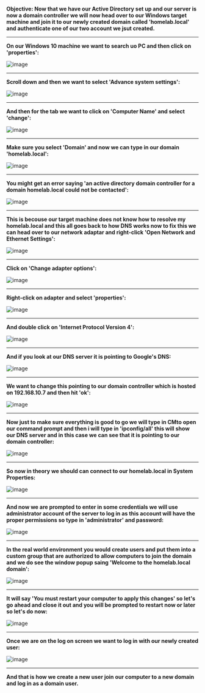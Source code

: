 <b>Objective: Now that we have our Active Directory set up and our server is now a domain controller we will now head over to our Windows target machine and join it to our newly created domain called 'homelab.local' and authenticate one of our two account we jsut created.</b>

<hr>

<b>On our Windows 10 machine we want to search uo PC and then click on 'properties':</b>

![image](https://github.com/Oureyelet/Active-Directory-Home-Lab-Project/assets/69697624/849da424-ae80-49bc-9b00-d652bd3c6330)

<hr>

<b>Scroll down and then we want to select 'Advance system settings':</b>

![image](https://github.com/Oureyelet/Active-Directory-Home-Lab-Project/assets/69697624/05116461-0c8a-4145-ae99-47c4bd8d72bd)

<hr>

<b>And then for the tab we want to click on 'Computer Name' and select 'change':</b>

![image](https://github.com/Oureyelet/Active-Directory-Home-Lab-Project/assets/69697624/eb4416d7-0df9-4d51-94ee-2f2a21fa08d3)

<hr>

<b>Make sure you select 'Domain' and now we can type in our domain 'homelab.local':</b>

![image](https://github.com/Oureyelet/Active-Directory-Home-Lab-Project/assets/69697624/1d12ce2b-c75e-4d72-90af-a3f33459474b)

<hr>

<b>You might get an error saying 'an active directory domain controller for a domain homelab.local could not be contacted':</b>

![image](https://github.com/Oureyelet/Active-Directory-Home-Lab-Project/assets/69697624/29a1d163-e7eb-4fe8-b600-26cb84920342)

<hr>

<b>This is becouse our target machine does not know how to resolve my homelab.local and this all goes back to how DNS works now to fix this we can head over to our network adaptar and right-click 'Open Network and Ethernet Settings':</b>

![image](https://github.com/Oureyelet/Active-Directory-Home-Lab-Project/assets/69697624/e425d61c-60a2-4e43-b918-2eea7946736a)

<hr>

<b>Click on 'Change adapter options':</b>

![image](https://github.com/Oureyelet/Active-Directory-Home-Lab-Project/assets/69697624/6b2a74ac-300f-44a6-ba99-3699d22d7eb5)

<hr>

<b>Right-click on adapter and select 'properties':</b>

![image](https://github.com/Oureyelet/Active-Directory-Home-Lab-Project/assets/69697624/3fd6fbfb-078e-4ccc-8d93-5519344ab32a)

<hr>

<b>And double click on 'Internet Protocol Version 4':</b>

![image](https://github.com/Oureyelet/Active-Directory-Home-Lab-Project/assets/69697624/1fef45e1-05cd-4d61-a563-6c4870d91cb1)

<hr>

<b>And if you look at our DNS server it is pointing to Google's DNS:</b>

![image](https://github.com/Oureyelet/Active-Directory-Home-Lab-Project/assets/69697624/2171e7cb-34a9-4dca-909f-dcc5e43f01a2)

<hr>

<b>We want to change this pointing to our domain controller which is hosted on 192.168.10.7 and then hit 'ok':</b>

![image](https://github.com/Oureyelet/Active-Directory-Home-Lab-Project/assets/69697624/d50a3d0c-c7a5-40c9-97dc-e9f322b59e3c)

<hr>

<b>Now just to make sure everything is good to go we will type in CMto open our command prompt 
 and then i will type in 'ipconfig/all' this will show our DNS server and in this case we can see that it is pointing to our domain controller:</b>

![image](https://github.com/Oureyelet/Active-Directory-Home-Lab-Project/assets/69697624/238669bf-c952-47ba-af5c-88a5dbb55cf5)

<hr>

<b>So now in theory we should can connect to our homelab.local in System Properties:</b>

![image](https://github.com/Oureyelet/Active-Directory-Home-Lab-Project/assets/69697624/18829854-4f26-4635-a7db-89a8df746126)

<hr>

<b>And now we are prompted to enter in some credentials we will use administrator account of the server to log in as this account will have the proper permissions so type in 'administrator' and password:</b>

![image](https://github.com/Oureyelet/Active-Directory-Home-Lab-Project/assets/69697624/82ec04ea-e298-4720-a336-7ac04400b2ba)

<hr>

<b>In the real world environment you would create users and put them into a custom group that are authorized to allow computers to join the domain and we do see the window popup saing 'Welcome to the homelab.local domain':</b>

![image](https://github.com/Oureyelet/Active-Directory-Home-Lab-Project/assets/69697624/4d8542ab-b712-4a5d-81e8-cab8346f8bf8)

<hr>

<b>It will say 'You must restart your computer to apply this changes' so let's go ahead and close it out and you will be prompted to restart now or later so let's do now:</b>

![image](https://github.com/Oureyelet/Active-Directory-Home-Lab-Project/assets/69697624/99156919-1666-4be5-8cfb-9afc62fde5dd)

<hr>

<b>Once we are on the log on screen we want to log in with our newly created user:</b>

![image](https://github.com/Oureyelet/Active-Directory-Home-Lab-Project/assets/69697624/690d953f-ea7a-4390-ab5a-cb843caaceef)

<hr>

<b>And that is how we create a new user join our computer to a new domain and log in as a domain user.</b>
